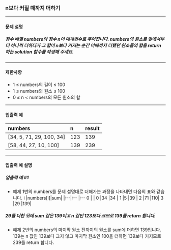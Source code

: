 ### n보다 커질 때까지 더하기

***

#### 문제 설명
##### 정수 배열 numbers와 정수 n이 매개변수로 주어집니다. numbers의 원소를 앞에서부터 하나씩 더하다가 그 합이 n보다 커지는 순간 이때까지 더했던 원소들의 합을 return 하는 solution 함수를 작성해 주세요.

***

#### 제한사항
* 1 ≤ numbers의 길이 ≤ 100
* 1 ≤ numbers의 원소 ≤ 100
* 0 ≤ n < numbers의 모든 원소의 합

***

#### 입출력 예
numbers	                    |n	    |result|
|:--                        |:--    |:--
[34, 5, 71, 29, 100, 34]	|123	|139   |
[58, 44, 27, 10, 100]	    |139	|239   |

***

#### 입출력 예 설명
##### 입출력 예 #1
* 예제 1번의 numbers를 문제 설명대로 더해가는 과정을 나타내면 다음의 표와 같습니다.
i	|numbers[i]|sum|
|:--|:--       |:--
0   |          |
0   |34	       |34 |
1   |5	       |39 |
2   |71	       |110|
3   |29	       |139|

##### 29를 더한 뒤에 sum 값은 139이고 n 값인 123보다 크므로 139를 return 합니다.

* 예제 2번의 numbers의 마지막 원소 전까지의 원소를 sum에 더하면 139입니다. 139는 n 값인 139보다 크지 않고 마지막 원소인 100을 더하면 139보다 커지므로 239를 return 합니다.